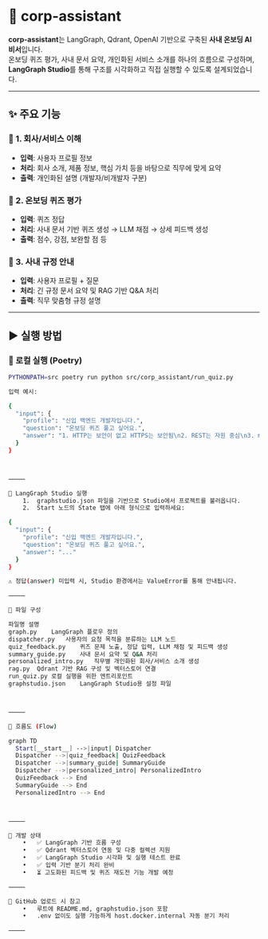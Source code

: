 # 🧠 corp-assistant

**corp-assistant**는 LangGraph, Qdrant, OpenAI 기반으로 구축된 **사내 온보딩 AI 비서**입니다.  
온보딩 퀴즈 평가, 사내 문서 요약, 개인화된 서비스 소개를 하나의 흐름으로 구성하며,  
**LangGraph Studio**를 통해 구조를 시각화하고 직접 실행할 수 있도록 설계되었습니다.

---

## ✨ 주요 기능

### 🔹 1. 회사/서비스 이해
- **입력**: 사용자 프로필 정보
- **처리**: 회사 소개, 제품 정보, 핵심 가치 등을 바탕으로 직무에 맞게 요약
- **출력**: 개인화된 설명 (개발자/비개발자 구분)

### 🔹 2. 온보딩 퀴즈 평가
- **입력**: 퀴즈 정답
- **처리**: 사내 문서 기반 퀴즈 생성 → LLM 채점 → 상세 피드백 생성
- **출력**: 점수, 강점, 보완할 점 등

### 🔹 3. 사내 규정 안내
- **입력**: 사용자 프로필 + 질문
- **처리**: 긴 규정 문서 요약 및 RAG 기반 Q&A 처리
- **출력**: 직무 맞춤형 규정 설명

---

## ▶️ 실행 방법

### 🧪 로컬 실행 (Poetry)

```bash
PYTHONPATH=src poetry run python src/corp_assistant/run_quiz.py

입력 예시:

{
  "input": {
    "profile": "신입 백엔드 개발자입니다.",
    "question": "온보딩 퀴즈 풀고 싶어요.",
    "answer": "1. HTTP는 보안이 없고 HTTPS는 보안됨\n2. REST는 자원 중심\n3. merge는 병합, rebase는 기록 재작성"
  }
}



⸻

🧱 LangGraph Studio 실행
	1.	graphstudio.json 파일을 기반으로 Studio에서 프로젝트를 불러옵니다.
	2.	Start 노드의 State 탭에 아래 형식으로 입력하세요:

{
  "input": {
    "profile": "신입 백엔드 개발자입니다.",
    "question": "온보딩 퀴즈 풀고 싶어요.",
    "answer": "..."
  }
}

⚠️ 정답(answer) 미입력 시, Studio 환경에서는 ValueError를 통해 안내됩니다.

⸻

📁 파일 구성

파일명	설명
graph.py	LangGraph 플로우 정의
dispatcher.py	사용자의 요청 목적을 분류하는 LLM 노드
quiz_feedback.py	퀴즈 문제 노출, 정답 입력, LLM 채점 및 피드백 생성
summary_guide.py	사내 문서 요약 및 Q&A 처리
personalized_intro.py	직무별 개인화된 회사/서비스 소개 생성
rag.py	Qdrant 기반 RAG 구성 및 벡터스토어 연결
run_quiz.py	로컬 실행을 위한 엔트리포인트
graphstudio.json	LangGraph Studio용 설정 파일



⸻

🧭 흐름도 (Flow)

graph TD
  Start[__start__] -->|input| Dispatcher
  Dispatcher -->|quiz_feedback| QuizFeedback
  Dispatcher -->|summary_guide| SummaryGuide
  Dispatcher -->|personalized_intro| PersonalizedIntro
  QuizFeedback --> End
  SummaryGuide --> End
  PersonalizedIntro --> End



⸻

🚧 개발 상태
	•	✅ LangGraph 기반 흐름 구성
	•	✅ Qdrant 벡터스토어 연동 및 다중 컬렉션 지원
	•	✅ LangGraph Studio 시각화 및 실행 테스트 완료
	•	✅ 입력 기반 분기 처리 완비
	•	⏳ 고도화된 피드백 및 퀴즈 재도전 기능 개발 예정

⸻

📌 GitHub 업로드 시 참고
	•	루트에 README.md, graphstudio.json 포함
	•	.env 없이도 실행 가능하게 host.docker.internal 자동 분기 처리

⸻



